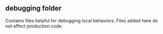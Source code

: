 ## debugging folder

Contains files helpful for debugging local behaviors. Files added here do not effect production code.